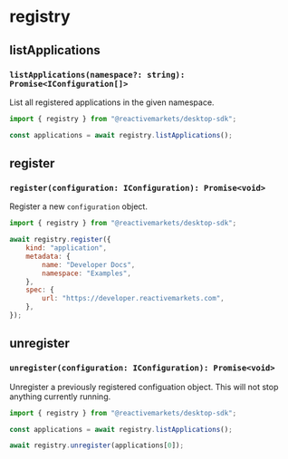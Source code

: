 # registry

## listApplications <Badge text="M" type="warning" vertical="middle" />

### `listApplications(namespace?: string): Promise<IConfiguration[]>`

List all registered applications in the given namespace.

```js
import { registry } from "@reactivemarkets/desktop-sdk";

const applications = await registry.listApplications();
```

## register <Badge text="M" type="warning" vertical="middle" />

### `register(configuration: IConfiguration): Promise<void>`

Register a new `configuration` object.

```js
import { registry } from "@reactivemarkets/desktop-sdk";

await registry.register({
    kind: "application",
    metadata: {
        name: "Developer Docs",
        namespace: "Examples",
    },
    spec: {
        url: "https://developer.reactivemarkets.com",
    },
});
```

## unregister <Badge text="M" type="warning" vertical="middle" />

### `unregister(configuration: IConfiguration): Promise<void>`

Unregister a previously registered configuation object. This will not stop anything currently running.

```js
import { registry } from "@reactivemarkets/desktop-sdk";

const applications = await registry.listApplications();

await registry.unregister(applications[0]);
```
